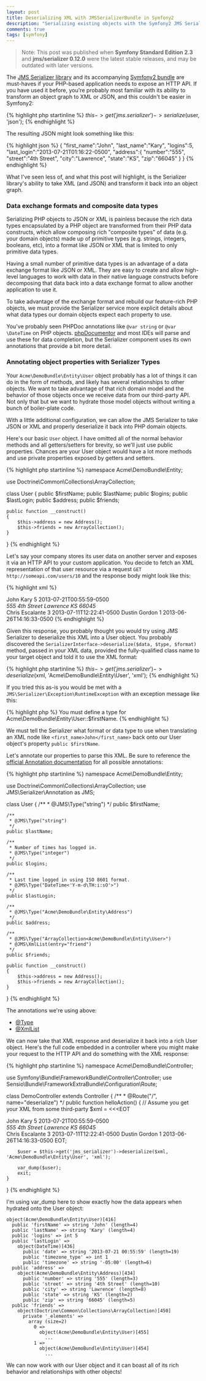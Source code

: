 ```yaml
---
layout: post
title: Deserializing XML with JMSSerializerBundle in Symfony2
description: "Serializing existing objects with the Symfony2 JMS Serializer Bundle is pretty easy, but deserializing a third-party XML response is a bit more work."
comments: true
tags: [symfony]
---
```


> Note: This post was published when **Symfony Standard Edition 2.3** and **jms/serializer 0.12.0** were the latest stable releases, and may be outdated with later versions.

The [JMS Serializer library](http://jmsyst.com/libs/serializer) and its accompanying [Symfony2 bundle](http://jmsyst.com/bundles/JMSSerializerBundle) are must-haves if your PHP-based application needs to expose an HTTP API. If you have used it before, you're probably most familiar with its ability to transform an object graph to XML or JSON, and this couldn't be easier in Symfony2:

{% highlight php startinline %}
$this->get('jms.serializer')->serialize($user, 'json');
{% endhighlight %}

The resulting JSON might look something like this:

{% highlight json %}
{
   "first_name":"John",
   "last_name":"Kary",
   "logins":5,
   "last_login":"2013-07-21T01:16:22-0500",
   "address":{
      "number":"555",
      "street":"4th Street",
      "city":"Lawrence",
      "state":"KS",
      "zip":"66045"
   }
}
{% endhighlight %}

What I've seen less of, and what this post will highlight, is the Serializer library's ability to take XML (and JSON) and transform it back into an object graph.

### Data exchange formats and composite data types

Serializing PHP objects to JSON or XML is painless because the rich data types encapsulated by a PHP object are transformed from their PHP data constructs, which allow composing rich "composite types" of data (e.g. your domain objects) made up of primitive types (e.g. strings, integers, booleans, etc), into a format like JSON or XML that is limited to only primitive data types.

Having a small number of primitive data types is an advantage of a data exchange format like JSON or XML. They are easy to create and allow high-level languages to work with data in their native language constructs before decomposing that data back into a data exchange format to allow another application to use it.

To take advantage of the exchange format and rebuild our feature-rich PHP objects, we must provide the Serializer service more explicit details about what data types our domain objects expect each property to use.

You've probably seen PHPDoc annotations like `@var string` or `@var \DateTime` on PHP objects. [phpDocumentor](http://www.phpdoc.org) and most IDEs will parse and use these for data completion, but the Serializer component uses its own annotations that provide a bit more detail.

### Annotating object properties with Serializer Types

Your `Acme\DemoBundle\Entity\User` object probably has a lot of things it can do in the form of methods, and likely has several relationships to other objects. We want to take advantage of that rich domain model and the behavior of those objects once we receive data from our third-party API. Not only that but we want to hydrate those model objects without writing a bunch of boiler-plate code.

With a little additional configuration, we can allow the JMS Serializer to take JSON or XML and properly deserialize it back into PHP domain objects.

Here's our basic `User` object. I have omitted all of the normal behavior methods and all getters/setters for brevity, so we'll just use public properties. Chances are your User object would have a lot more methods and use private properties exposed by getters and setters.

{% highlight php startinline %}
namespace Acme\DemoBundle\Entity;

use Doctrine\Common\Collections\ArrayCollection;

class User
{
    public $firstName;
    public $lastName;
    public $logins;
    public $lastLogin;
    public $address;
    public $friends;

    public function __construct()
    {
        $this->address = new Address();
        $this->friends = new ArrayCollection();
    }
}
{% endhighlight %}

Let's say your company stores its user data on another server and exposes it via an HTTP API to your custom application. You decide to fetch an XML representation of that user resource via a request `GET http://someapi.com/users/10` and the response body might look like this:

{% highlight xml %}
<?xml version="1.0" encoding="UTF-8"?>
<result>
  <first_name>John</first_name>
  <last_name>Kary</last_name>
  <logins>5</logins>
  <last_login>2013-07-21T00:55:59-0500</last_login>
  <address>
    <number>555</number>
    <street>4th Street</street>
    <city>Lawrence</city>
    <state>KS</state>
    <zip>66045</zip>
  </address>
  <friends>
    <friend>
      <first_name>Chris</first_name>
      <last_name>Escalante</last_name>
      <logins>3</logins>
      <last_login>2013-07-11T12:22:41-0500</last_login>
    </friend>
    <friend>
      <first_name>Dustin</first_name>
      <last_name>Gordon</last_name>
      <logins>1</logins>
      <last_login>2013-06-26T14:16:33-0500</last_login>
    </friend>
  </friends>
</result>
{% endhighlight %}

Given this response, you probably thought you would try using JMS Serializer to deserialize this XML into a User object. You probably discovered the `SerializerInterface->deserialize($data, $type, $format)` method, passed in your XML data, provided the fully-qualified class name to your target object and told it to use the XML format:

{% highlight php startinline %}
$this->get('jms.serializer')->deserialize($xml, 'Acme\DemoBundle\Entity\User', 'xml');
{% endhighlight %}

If you tried this as-is you would be met with a `JMS\Serializer\Exception\RuntimeException` with an exception message like this:

{% highlight php %}
You must define a type for Acme\DemoBundle\Entity\User::$firstName.
{% endhighlight %}

We must tell the Serializer what format or data type to use when translating an XML node like `<first_name>John</first_name>` back onto our User object's property `public $firstName`.

Let's annotate our properties to parse this XML. Be sure to reference the [official Annotation documentation](http://jmsyst.com/libs/serializer/master/reference/annotations) for all possible annotations:

{% highlight php startinline %}
namespace Acme\DemoBundle\Entity;

use Doctrine\Common\Collections\ArrayCollection;
use JMS\Serializer\Annotation as JMS;

class User
{
    /**
     * @JMS\Type("string")
     */
    public $firstName;

    /**
     * @JMS\Type("string")
     */
    public $lastName;

    /**
     * Number of times has logged in.
     * @JMS\Type("integer")
     */
    public $logins;

    /**
     * Last time logged in using ISO 8601 format.
     * @JMS\Type("DateTime<'Y-m-d\TH:i:sO'>")
     */
    public $lastLogin;

    /**
     * @JMS\Type("Acme\DemoBundle\Entity\Address")
     */
    public $address;

    /**
     * @JMS\Type("ArrayCollection<Acme\DemoBundle\Entity\User>")
     * @JMS\XmlList(entry="friend")
     */
    public $friends;

    public function __construct()
    {
        $this->address = new Address();
        $this->friends = new ArrayCollection();
    }
}
{% endhighlight %}

The annotations we're using above:

* [@Type](http://jmsyst.com/libs/serializer/master/reference/annotations#type)
* [@XmlList](http://jmsyst.com/libs/serializer/master/reference/annotations#xmllist)

We can now take that XML response and deserialize it back into a rich User object. Here's the full code embedded in a controller where you might make your request to the HTTP API and do something with the XML response:

{% highlight php startinline %}
namespace Acme\DemoBundle\Controller;

use Symfony\Bundle\FrameworkBundle\Controller\Controller;
use Sensio\Bundle\FrameworkExtraBundle\Configuration\Route;

class DemoController extends Controller
{
    /**
     * @Route("/", name="deserialize")
     */
    public function helloAction()
    {
        // Assume you get your XML from some third-party
        $xml = <<<EOT
<?xml version="1.0" encoding="UTF-8"?>
<result>
  <first_name>John</first_name>
  <last_name>Kary</last_name>
  <logins>5</logins>
  <last_login>2013-07-21T00:55:59-0500</last_login>
  <address>
    <number>555</number>
    <street>4th Street</street>
    <city>Lawrence</city>
    <state>KS</state>
    <zip>66045</zip>
  </address>
  <friends>
    <friend>
      <first_name>Chris</first_name>
      <last_name>Escalante</last_name>
      <logins>3</logins>
      <last_login>2013-07-11T12:22:41-0500</last_login>
    </friend>
    <friend>
      <first_name>Dustin</first_name>
      <last_name>Gordon</last_name>
      <logins>1</logins>
      <last_login>2013-06-26T14:16:33-0500</last_login>
    </friend>
  </friends>
</result>
EOT;

        $user = $this->get('jms_serializer')->deserialize($xml, 'Acme\DemoBundle\Entity\User', 'xml');

        var_dump($user);
        exit;
    }
}
{% endhighlight %}

I'm using var_dump here to show exactly how the data appears when hydrated onto the User object:

    object(Acme\DemoBundle\Entity\User)[416]
      public 'firstName' => string 'John' (length=4)
      public 'lastName' => string 'Kary' (length=4)
      public 'logins' => int 5
      public 'lastLogin' => 
        object(DateTime)[436]
          public 'date' => string '2013-07-21 00:55:59' (length=19)
          public 'timezone_type' => int 1
          public 'timezone' => string '-05:00' (length=6)
      public 'address' => 
        object(Acme\DemoBundle\Entity\Address)[434]
          public 'number' => string '555' (length=3)
          public 'street' => string '4th Street' (length=10)
          public 'city' => string 'Lawrence' (length=8)
          public 'state' => string 'KS' (length=2)
          public 'zip' => string '66045' (length=5)
      public 'friends' => 
        object(Doctrine\Common\Collections\ArrayCollection)[450]
          private '_elements' => 
            array (size=2)
              0 => 
                object(Acme\DemoBundle\Entity\User)[455]
                  ...
              1 => 
                object(Acme\DemoBundle\Entity\User)[454]
                  ...

We can now work with our User object and it can boast all of its rich behavior and relationships with other objects!